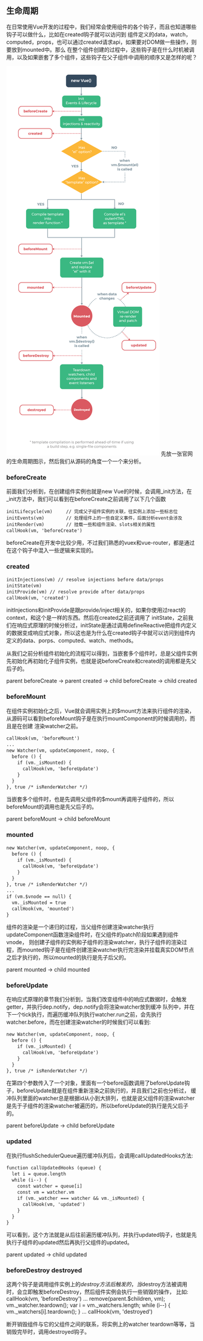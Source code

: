 ## 生命周期

在日常使用Vue开发的过程中，我们经常会使用组件的各个钩子，而且也知道哪些钩子可以做什么，比如在created钩子就可以访问到
组件定义的data，watch，computed，props，也可以通过created请求api，如果要对DOM做一些操作，则要放到mounted中。那么
在整个组件创建的过程中，这些钩子是在什么时机被调用，以及如果嵌套了多个组件，这些钩子在父子组件中调用的顺序又是怎样的呢？

![生命周期](../images/lifecycle.png)
先放一张官网的生命周期图示，然后我们从源码的角度一个一个来分析。

### beforeCreate

前面我们分析到，在创建组件实例也就是new Vue的时候，会调用_init方法，在_init方法中，我们可以看到在beforeCreate之前调用了以下几个函数

    initLifecycle(vm)     // 完成父子组件实例的关联，往实例上添加一些标志位
    initEvents(vm)        // 处理组件上的一些自定义事件，后面分析event会涉及
    initRender(vm)        // 挂载一些和组件渲染、slots相关的属性
    callHook(vm, 'beforeCreate')

beforeCreate在开发中比较少用，不过我们熟悉的vuex和vue-router，都是通过在这个钩子中混入一些逻辑来实现的。

### created

    initInjections(vm) // resolve injections before data/props
    initState(vm)
    initProvide(vm) // resolve provide after data/props
    callHook(vm, 'created')

initInjections和initProvide是跟provide/inject相关的，如果你使用过react的context，和这个是一样的东西。然后在created之前还调用了
initState，之前我们在响应式原理的时候分析过，initState是通过调用defineReactive把组件内定义的数据变成响应式对象，所以这也是为什么在created钩子中就可以访问到组件内
定义的data、porps、computed、watch、methods。

从我们之前分析组件初始化的流程可以得到，当嵌套多个组件时，总是父组件实例先初始化再初始化子组件实例，也就是说beforeCreate和created的调用都是先父后子的。

parent beforeCreate -> parent created -> child beforeCreate -> child created

### beforeMount

在组件实例初始化之后，Vue就会调用实例上的$mount方法来执行组件的渲染，从源码可以看到beforeMount钩子是在执行mountComponent的时候调用的，而且是在创建
渲染watcher之前。

    callHook(vm, 'beforeMount')
    ...
    new Watcher(vm, updateComponent, noop, {
      before () {
        if (vm._isMounted) {
          callHook(vm, 'beforeUpdate')
        }
      }
    }, true /* isRenderWatcher */)

当嵌套多个组件时，也是先调用父组件的$mount再调用子组件的，所以beforeMount的调用也是先父后子的。

parent beforeMount -> child beforeMount

### mounted

    new Watcher(vm, updateComponent, noop, {
      before () {
        if (vm._isMounted) {
          callHook(vm, 'beforeUpdate')
        }
      }
    }, true /* isRenderWatcher */)
    ...
    if (vm.$vnode == null) {
      vm._isMounted = true
      callHook(vm, 'mounted')
    }

组件的渲染是一个递归的过程，当父组件创建渲染watcher执行updateComponent函数渲染组件时，在父组件的patch阶段如果遇到组件vnode，
则创建子组件的实例和子组件的渲染watcher，执行子组件的渲染过程，而mounted钩子是在组件创建渲染watcher执行完渲染并挂载真实DOM节点
之后才执行的，所以mounted的执行是先子后父的。

parent mounted -> child mounted

### beforeUpdate

在响应式原理的章节我们分析到，当我们改变组件中的响应式数据时，会触发getter，并执行dep.notify，dep.notify会将渲染watcher放到缓冲
队列中，并在下一个tick执行，而遍历缓冲队列执行watcher.run之前，会先执行watcher.before，而在创建渲染watcher的时候我们可以看到:

    new Watcher(vm, updateComponent, noop, {
      before () {
        if (vm._isMounted) {
          callHook(vm, 'beforeUpdate')
        }
      }
    }, true /* isRenderWatcher */)

在第四个参数传入了一个对象，里面有一个before函数调用了beforeUpdate钩子，beforeUpdate就是在组件重新渲染之前执行的，并且我们之前也分析过，
缓冲队列里面的watcher总是根据id从小到大排列，也就是说父组件的渲染watcher是先于子组件的渲染watcher被遍历的，所以beforeUpdate的执行是先父后子的。

parent beforeUpdate -> child beforeUpdate

### updated

在执行flushSchedulerQueue遍历缓冲队列后，会调用callUpdatedHooks方法:

    function callUpdatedHooks (queue) {
      let i = queue.length
      while (i--) {
        const watcher = queue[i]
        const vm = watcher.vm
        if (vm._watcher === watcher && vm._isMounted) {
          callHook(vm, 'updated')
        }
      }
    }

可以看到，这个方法就是从后往前遍历缓冲队列，并执行updated钩子，也就是先执行子组件的updated然后再执行父组件的updated。

parent updated -> child updated

### beforeDestroy destroyed

这两个钩子是调用组件实例上的$destroy方法后触发的，当$destroy方法被调用时，会立即触发beforeDestroy，然后组件实例会执行一些销毁的操作，
比如:
    callHook(vm, 'beforeDestroy')
    ...
    remove(parent.$children, vm);
    vm._watcher.teardown();
    var i = vm._watchers.length;
    while (i--) {
      vm._watchers[i].teardown();
    }
    ...
    callHook(vm, 'destroyed')

断开销毁组件与它的父组件之间的联系，将实例上的watcher teardown等等，当销毁完毕时，调用destroyed钩子。